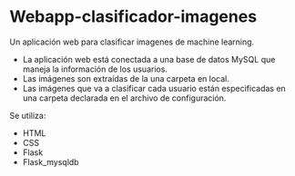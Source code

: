 # Webapp-clasificador-imagenes
 Un aplicación web para clasificar imagenes de machine learning.

- La aplicación web está conectada a una base de datos MySQL que maneja la información de los usuarios.
- Las imágenes son extraídas de la una carpeta en local.
- Las imágenes que va a clasificar cada usuario están especificadas en una carpeta declarada en el archivo de configuración.

Se utiliza:
- HTML
- CSS
- Flask
- Flask_mysqldb

